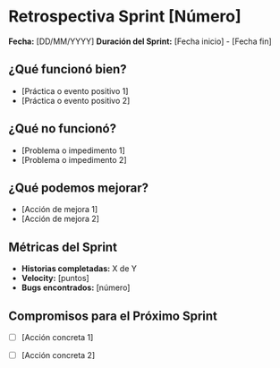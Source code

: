 # Retrospectiva Sprint [Número]

**Fecha:** [DD/MM/YYYY]
**Duración del Sprint:** [Fecha inicio] - [Fecha fin]

## ¿Qué funcionó bien?
- [Práctica o evento positivo 1]
- [Práctica o evento positivo 2]

## ¿Qué no funcionó?
- [Problema o impedimento 1]
- [Problema o impedimento 2]

## ¿Qué podemos mejorar?
- [Acción de mejora 1]
- [Acción de mejora 2]

## Métricas del Sprint
- **Historias completadas:** X de Y
- **Velocity:** [puntos]
- **Bugs encontrados:** [número]

## Compromisos para el Próximo Sprint
- [ ] [Acción concreta 1]
- [ ] [Acción concreta 2]






